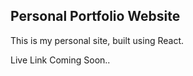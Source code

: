 ## Personal Portfolio Website 
This is my personal site, built using React.

Live Link Coming Soon..